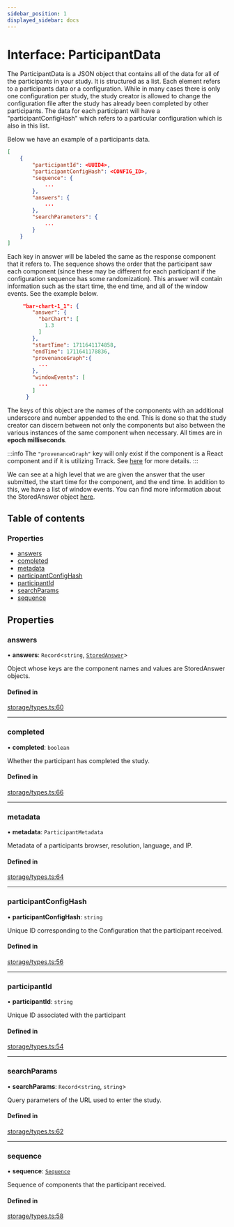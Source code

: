 ```yaml
---
sidebar_position: 1
displayed_sidebar: docs
---
```


# Interface: ParticipantData

The ParticipantData is a JSON object that contains all of the data for all of the participants in your study. It is structured as a list. Each element refers to a participants data or a configuration. While in many cases there is only one configuration per study, the study creator is allowed to change the configuration file after the study has already been completed by other participants. The data for each participant will have a "participantConfigHash" which refers to a particular configuration which is also in this list.

Below we have an example of a participants data.
``` JSON
[
    {
        "participantId": <UUID4>,
        "participantConfigHash": <CONFIG_ID>,
        "sequence": {
            ...
        },
        "answers": {
            ...
        },
        "searchParameters": {
            ...
        }
    }
]
```
Each key in answer will be labeled the same as the response component that it refers to. The sequence shows the order that the participant saw each component (since these may be different for each participant if the configuration sequence has some randomization). This answer will contain information such as the start time, the end time, and all of the window events. See the example below.

```JSON
     "bar-chart-1_1": {
        "answer": {
          "barChart": [
            1.3
          ]
        },
        "startTime": 1711641174858,
        "endTime": 1711641178836,
        "provenanceGraph":{
          ...
        },
        "windowEvents": [
          ...
        ]
      }
```
The keys of this object are the names of the components with an additional underscore and number appended to the end. This is done so that the study creator can discern between not only the components but also between the various instances of the same component when necessary. All times are in **epoch milliseconds**.

:::info
The `"provenanceGraph"` key will only exist if the component is a React component and if it is utilizing Trrack. See [here](StoredAnswer) for more details.
:::

We can see at a high level that we are given the answer that the user submitted, the start time for the component, and the end time. In addition to this, we have a list of window events. You can find more information about the StoredAnswer object [here](StoredAnswer).

## Table of contents

### Properties

- [answers](ParticipantData.md#answers)
- [completed](ParticipantData.md#completed)
- [metadata](ParticipantData.md#metadata)
- [participantConfigHash](ParticipantData.md#participantconfighash)
- [participantId](ParticipantData.md#participantid)
- [searchParams](ParticipantData.md#searchparams)
- [sequence](ParticipantData.md#sequence)

## Properties

### answers

• **answers**: `Record`\<`string`, [`StoredAnswer`](StoredAnswer.md)\>

Object whose keys are the component names and values are StoredAnswer objects.

#### Defined in

[storage/types.ts:60](https://github.com/revisit-studies/study/blob/4b1bc13/src/storage/types.ts#L60)

___

### completed

• **completed**: `boolean`

Whether the participant has completed the study.

#### Defined in

[storage/types.ts:66](https://github.com/revisit-studies/study/blob/4b1bc13/src/storage/types.ts#L66)

___

### metadata

• **metadata**: `ParticipantMetadata`

Metadata of a participants browser, resolution, language, and IP.

#### Defined in

[storage/types.ts:64](https://github.com/revisit-studies/study/blob/4b1bc13/src/storage/types.ts#L64)

___

### participantConfigHash

• **participantConfigHash**: `string`

Unique ID corresponding to the Configuration that the participant received.

#### Defined in

[storage/types.ts:56](https://github.com/revisit-studies/study/blob/4b1bc13/src/storage/types.ts#L56)

___

### participantId

• **participantId**: `string`

Unique ID  associated with the participant

#### Defined in

[storage/types.ts:54](https://github.com/revisit-studies/study/blob/4b1bc13/src/storage/types.ts#L54)

___

### searchParams

• **searchParams**: `Record`\<`string`, `string`\>

Query parameters of the URL used to enter the study.

#### Defined in

[storage/types.ts:62](https://github.com/revisit-studies/study/blob/4b1bc13/src/storage/types.ts#L62)

___

### sequence

• **sequence**: [`Sequence`](Sequence.md)

Sequence of components that the participant received.

#### Defined in

[storage/types.ts:58](https://github.com/revisit-studies/study/blob/4b1bc13/src/storage/types.ts#L58)
